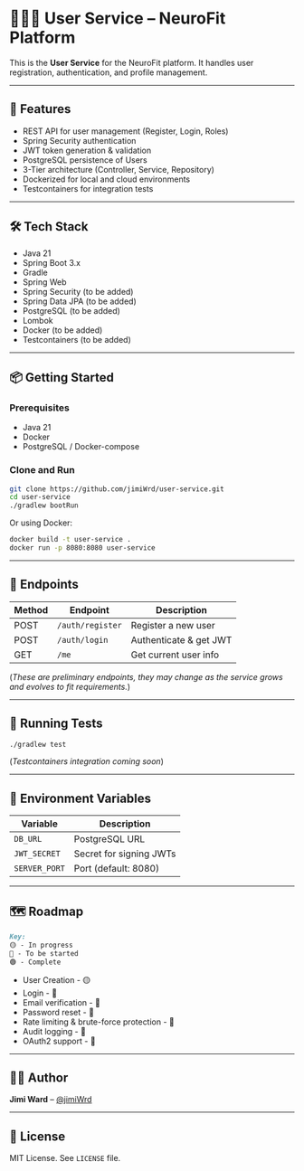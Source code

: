 # 👨🏻‍💻 User Service – NeuroFit Platform

This is the **User Service** for the NeuroFit platform. It handles user registration, authentication, and profile management.

---

## 🚀 Features

- REST API for user management (Register, Login, Roles)
- Spring Security authentication
- JWT token generation & validation
- PostgreSQL persistence of Users
- 3-Tier architecture (Controller, Service, Repository)
- Dockerized for local and cloud environments
- Testcontainers for integration tests

---

## 🛠️ Tech Stack

- Java 21
- Spring Boot 3.x
- Gradle
- Spring Web
- Spring Security (to be added)
- Spring Data JPA (to be added)
- PostgreSQL (to be added)
- Lombok
- Docker (to be added)
- Testcontainers (to be added)


---

## 📦 Getting Started

### Prerequisites

- Java 21
- Docker
- PostgreSQL / Docker-compose

### Clone and Run

```bash
git clone https://github.com/jimiWrd/user-service.git
cd user-service
./gradlew bootRun
````

Or using Docker:

```bash
docker build -t user-service .
docker run -p 8080:8080 user-service
```

---

## 🔐 Endpoints

| Method | Endpoint         | Description            |
| ------ | ---------------- | ---------------------- |
| POST   | `/auth/register` | Register a new user    |
| POST   | `/auth/login`    | Authenticate & get JWT |
| GET    | `/me`            | Get current user info  |

(*These are preliminary endpoints, they may change as the service grows and evolves to fit requirements.*)

---

## 🧪 Running Tests

```bash
./gradlew test
```

(*Testcontainers integration coming soon*)

---

## 📄 Environment Variables

| Variable      | Description             |
| ------------- | ----------------------- |
| `DB_URL`      | PostgreSQL URL          |
| `JWT_SECRET`  | Secret for signing JWTs |
| `SERVER_PORT` | Port (default: 8080)    |

---

## 🗺️ Roadmap

```markdown
Key:
🟡 - In progress
🔴 - To be started
🟢 - Complete
```

* User Creation - 🟡
* Login - 🔴
* Email verification - 🔴
* Password reset - 🔴
* Rate limiting & brute-force protection - 🔴
* Audit logging - 🔴
* OAuth2 support - 🔴

--- 
## 🧑‍💻 Author

**Jimi Ward** – [@jimiWrd](https://github.com/jimiWrd)

---

## 📝 License

MIT License. See `LICENSE` file.

